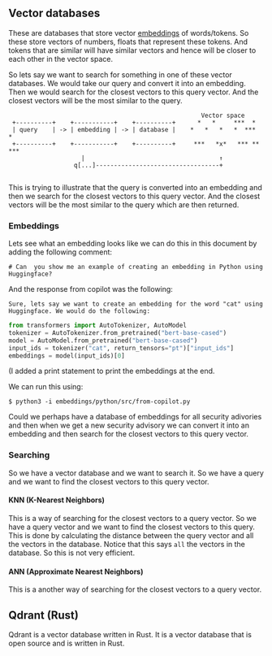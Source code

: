 ## Vector databases
These are databases that store vector [embeddings](./embeddings.md) of
words/tokens. So these store vectors of numbers, floats that represent these
tokens. And tokens that are similar will have similar vectors and hence will be
closer to each other in the vector space.

So lets say we want to search for something in one of these vector databases.
We would take our query and convert it into an embedding. Then we would search
for the closest vectors to this query vector. And the closest vectors will be
the most similar to the query.
```
                                                     Vector space
 +----------+    +-----------+    +----------+      *   *     ***  *
 | query    | -> | embedding | -> | database |    *   *   *   *  ***  *
 +----------+    +-----------+    +----------+     ***   *x*   *** ** ***
                    |                                     ↑
                  q[...]----------------------------------+
                                                               
```
This is trying to illustrate that the query is converted into an embedding and
then we search for the closest vectors to this query vector. And the closest
vectors will be the most similar to the query which are then returned.

### Embeddings
Lets see what an embedding looks like we can do this in this document by adding
the following comment:
```
# Can  you show me an example of creating an embedding in Python using Huggingface?
```
And the response from copilot was the following:
```
Sure, lets say we want to create an embedding for the word "cat" using
Huggingface. We would do the following:
```

```python
from transformers import AutoTokenizer, AutoModel
tokenizer = AutoTokenizer.from_pretrained("bert-base-cased")
model = AutoModel.from_pretrained("bert-base-cased")
input_ids = tokenizer("cat", return_tensors="pt")["input_ids"]
embeddings = model(input_ids)[0]
```
(I added a print statement to print the embeddings at the end.

We can run this using:
```console
$ python3 -i embeddings/python/src/from-copilot.py  
```


Could we perhaps have a database of embeddings for all security adivories and
then when we get a new security advisory we can convert it into an embedding and
then search for the closest vectors to this query vector.

### Searching
So we have a vector database and we want to search it. So we have a query and
we want to find the closest vectors to this query vector.

#### KNN (K-Nearest Neighbors)
This is a way of searching for the closest vectors to a query vector. So we
have a query vector and we want to find the closest vectors to this query.
This is done by calculating the distance between the query vector and all the
vectors in the database. Notice that this says `all` the vectors in the
database. So this is not very efficient. 

#### ANN (Approximate Nearest Neighbors)
This is a another way of searching for the closest vectors to a query vector.





## Qdrant (Rust)
Qdrant is a vector database written in Rust. It is a vector database that is
open source and is written in Rust.

